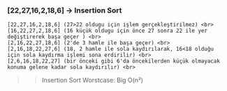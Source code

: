 ### [22,27,16,2,18,6] -> Insertion Sort <br>
```
[22,27,16,2,18,6] (27>22 oldugu için işlem gerçekleştirilmez) <br>
[16,22,27,2,18,6] (16 küçük oldugu için önce 27 sonra 22 ile yer değiştirerek başa geçer ) <br>
[2,16,22,27,18,6] (2'de 3 hamle ile başa geçer) <br>
[2,16,18,22,27,6] (18, 2 hamle ile sola kaydırılarak, 16<18 olduğu için sola kaydırma işlemi sona erdirilir) <br>
[2,6,16,18,22,27] (bir önceki gibi 6'da öncekilerden küçük olmayacak konuma gelene kadar sola kaydırılır) <br>
```
>> Insertion Sort Worstcase: Big O(n²)
